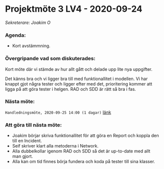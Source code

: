 # Projektmöte 3 LV4 - 2020-09-24
*Sekreterare: Joakim O*

### Agenda:
- Kort avstämmning.

### Övergripande vad som diskuterades:
Kort möte där vi stämde av hur allt gått och delade upp lite nya uppgifter.

Det känns bra och vi ligger bra till med funktionallitet i modellen. 
Vi har knappt gjot några tester och ligger efter med det, prioritering kommer att ligga på att göra tester i helgen.
RAD och SDD är rätt så bra i fas.

### Nästa möte:
```Handledningsmöte, 2020-09-25 14:00 (1 dagar)``` [länk](#)

### Att göra till nästa möte:
- Joakim börjar skriva funktionallitet för att göra en Report och koppla den till en Incident.
- Seif skriver klart alla metoderna i Network.
- Alla dubbelkollar igenom RAD och SDD så det är up-to-date med allt man gjort.
- Alla kan om tid finnes börja fundera och koda på tester till sina klasser.

